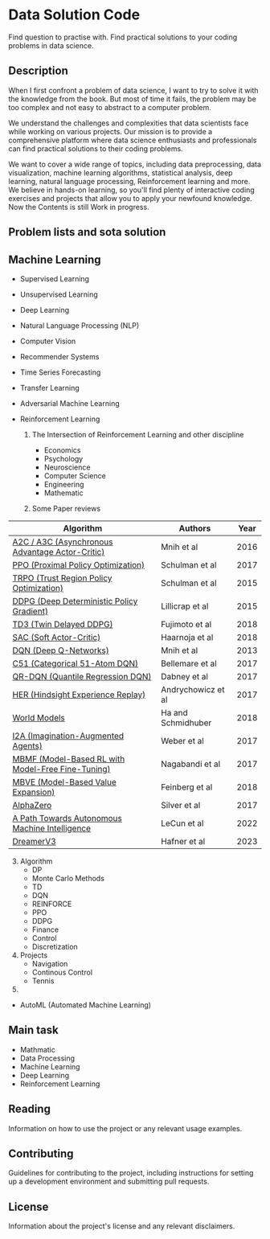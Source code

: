 # Data Solution Code
Find question to practise with.
Find practical solutions to your coding problems in data science.


## Description
When I first confront a problem of data science, I want to try to solve it with the knowledge from the book. But most of time it fails, the problem may be too complex and not easy to abstract to a computer problem. 

We understand the challenges and complexities that data scientists face while working on various projects. Our mission is to provide a comprehensive platform where data science enthusiasts and professionals can find practical solutions to their coding problems.

We want to cover a wide range of topics, including data preprocessing, data visualization, machine learning algorithms, statistical analysis, deep learning, natural language processing, Reinforcement learning and more. We believe in hands-on learning, so you'll find plenty of interactive coding exercises and projects that allow you to apply your newfound knowledge. Now the Contents is still Work in progress.

## Problem lists and sota solution

## Machine Learning 

- Supervised Learning

- Unsupervised Learning

- Deep Learning

- Natural Language Processing (NLP)

- Computer Vision

- Recommender Systems

- Time Series Forecasting

- Transfer Learning

- Adversarial Machine Learning

- Reinforcement Learning
  1. The Intersection of Reinforcement Learning and other discipline
      * Economics
      * Psychology
      * Neuroscience
      * Computer Science
      * Engineering
      * Mathematic
 
  2. Some Paper reviews


| Algorithm                                       | Authors           | Year |
|-------------------------------------------------|-------------------|------|
| [A2C / A3C (Asynchronous Advantage Actor-Critic)](https://arxiv.org/abs/1602.01783) | Mnih et al        | 2016 |
| [PPO (Proximal Policy Optimization)](https://arxiv.org/abs/1707.06347)              | Schulman et al    | 2017 |
| [TRPO (Trust Region Policy Optimization)](https://arxiv.org/abs/1502.05477)         | Schulman et al    | 2015 |
| [DDPG (Deep Deterministic Policy Gradient)](https://arxiv.org/abs/1509.02971)       | Lillicrap et al   | 2015 |
| [TD3 (Twin Delayed DDPG)](https://arxiv.org/abs/1802.09477)                         | Fujimoto et al    | 2018 |
| [SAC (Soft Actor-Critic)](https://arxiv.org/abs/1801.01290)                         | Haarnoja et al    | 2018 |
| [DQN (Deep Q-Networks)](https://www.cs.toronto.edu/~vmnih/docs/dqn.pdf)                           | Mnih et al        | 2013 |
| [C51 (Categorical 51-Atom DQN)](https://arxiv.org/abs/1707.06887)                   | Bellemare et al   | 2017 |
| [QR-DQN (Quantile Regression DQN)](https://arxiv.org/abs/1710.10044)               | Dabney et al      | 2017 |
| [HER (Hindsight Experience Replay)](https://arxiv.org/abs/1707.01495)               | Andrychowicz et al| 2017 |
| [World Models](https://worldmodels.github.io/)                                  | Ha and Schmidhuber| 2018 |
| [I2A (Imagination-Augmented Agents)](https://arxiv.org/abs/1707.06203)              | Weber et al       | 2017 |
| [MBMF (Model-Based RL with Model-Free Fine-Tuning)](https://sites.google.com/view/mbmf)| Nagabandi et al  | 2017 |
| [MBVE (Model-Based Value Expansion)](https://arxiv.org/abs/1803.00101)              | Feinberg et al    | 2018 |
| [AlphaZero](https://arxiv.org/abs/1712.01815)                                      | Silver et al      | 2017 |
| [A Path Towards Autonomous Machine Intelligence](https://openreview.net/pdf?id=BZ5a1r-kVsf)|LeCun et al| 2022 | 
| [DreamerV3](https://arxiv.org/pdf/2301.04104.pdf)                                  | Hafner et al      | 2023|

  3. Algorithm
      * DP
      * Monte Carlo Methods
      * TD
      * DQN
      * REINFORCE
      * PPO
      * DDPG
      * Finance
      * Control
      * Discretization
  4. Projects
      * Navigation
      * Continous Control
      * Tennis
  6. 

- AutoML (Automated Machine Learning)




## Main task

- Mathmatic
- Data Processing
- Machine Learning 
- Deep Learning
- Reinforcement Learning


## Reading

Information on how to use the project or any relevant usage examples.

## Contributing

Guidelines for contributing to the project, including instructions for setting up a development environment and submitting pull requests.

## License

Information about the project's license and any relevant disclaimers.

